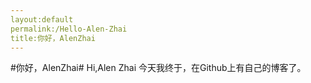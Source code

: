 ```yaml
---
layout:default
permalink:/Hello-Alen-Zhai
title:你好，AlenZhai
---
```

#你好，AlenZhai#
Hi,Alen Zhai
今天我终于，在Github上有自己的博客了。

                            